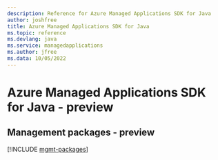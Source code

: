 ```yaml
---
description: Reference for Azure Managed Applications SDK for Java
author: joshfree
title: Azure Managed Applications SDK for Java
ms.topic: reference
ms.devlang: java
ms.service: managedapplications
ms.author: jfree
ms.data: 10/05/2022
---
```

# Azure Managed Applications SDK for Java - preview

## Management packages - preview
[!INCLUDE [mgmt-packages](managed-applications-mgmt-index.md)]
